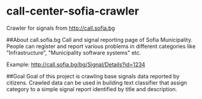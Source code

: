 # call-center-sofia-crawler
Crawler for signals from http://call.sofia.bg

##About call.sofia.bg
Call and signal reporting page of Sofia Municipality. People can register and report various problems in different categories like "Infrastructure", "Municipality software systems" etc.

Example:
http://call.sofia.bg/bg/Signal/Details?id=1234

##Goal
Goal of this project is crawling base signals data reported by citizens. Crawled data can be used in building text classifier that assign category to a simple signal report identified by title and description.
